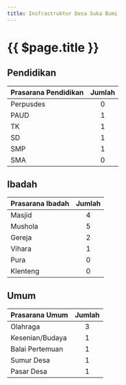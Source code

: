 ```yaml
---
title: Insfrastruktur Desa Suka Bumi
---
```

# {{ $page.title }}

## Pendidikan

| Prasarana Pendidikan | Jumlah |
| -------------------- | :----: |
| Perpusdes            |   0    |
| PAUD                 |   1    |
| TK                   |   1    |
| SD                   |   1    |
| SMP                  |   1    |
| SMA                  |   0    |

## Ibadah

| Prasarana Ibadah | Jumlah |
| ---------------- | :----: |
| Masjid           |   4    |
| Mushola          |   5    |
| Gereja           |   2    |
| Vihara           |   1    |
| Pura             |   0    |
| Klenteng         |   0    |

## Umum

| Prasarana Umum  | Jumlah |
| --------------- | :----: |
| Olahraga        |   3    |
| Kesenian/Budaya |   1    |
| Balai Pertemuan |   1    |
| Sumur Desa      |   1    |
| Pasar Desa      |   1    |
